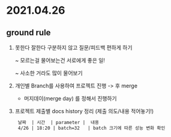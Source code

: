 # 2021.04.26

## ground rule
1. 못한다 잘한다 구분하지 않고 질문/피드백 편하게 하기

    ~ 모르는걸 물어보는건 서로에게 좋은 일!

    ~ 사소한 거라도 많이 물어보기

    

2. 개인별 Branch를 사용하여 프로젝트 진행 -> 후 merge

    - 머지데이(merge day) 를 정해서 진행하기

      

3. 프로젝트 제출별 docs history 정리 (제출 의도/내용 적어놓기!)  
    ```markdown
     날짜  | 시간  | parameter |  내용
     4/26 | 18:20 | batch=32   | batch 크기에 따른 성능 변화 확인
    ```